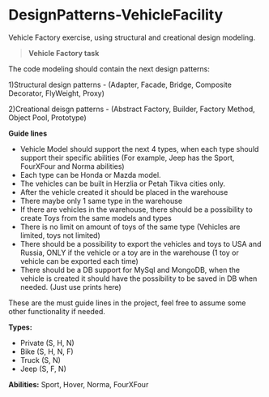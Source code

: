 # DesignPatterns-VehicleFacility
Vehicle Factory exercise, using structural and creational design modeling.




>**Vehicle Factory task**

The code modeling should contain the next design patterns:

1)Structural design patterns - (Adapter, Facade, Bridge, Composite Decorator, FlyWeight, Proxy)

2)Creational deisgn patterns - (Abstract Factory, Builder, Factory Method, Object Pool, Prototype)
 
**Guide lines**
- Vehicle Model should support the next 4 types, when each type should support their specific abilities
 (For example, Jeep has the Sport, FourXFour and Norma abilities)
- Each type can be Honda or Mazda model.
- The vehicles can be built in Herzlia or Petah Tikva cities only.
- After the vehicle created it should be placed in the warehouse
- There maybe only 1 same type in the warehouse
- If there are vehicles in the warehouse, there should be a possibility to create Toys from the same models and types
- There is no limit on amount of toys of the same type (Vehicles are limited, toys not limited)
- There should be a possibility to export the vehicles and toys to USA and Russia, ONLY if the vehicle or a toy are in the warehouse
 (1 toy or vehicle can be exported each time)
- There should be a DB support for MySql and MongoDB, 
  when the vehicle is created it should have the possibility to be saved in DB when needed. (Just use prints here)

These are the must guide lines in the project, feel free to assume some other functionality if needed.

**Types:**
- Private (S, H, N)
- Bike (S, H, N, F)
- Truck (S, N)
- Jeep (S, F, N)

**Abilities:**
Sport, Hover, Norma, FourXFour





